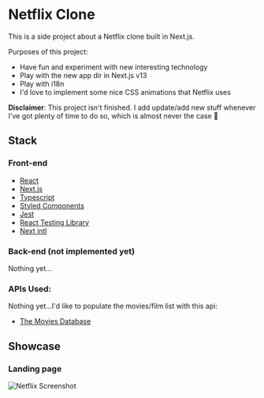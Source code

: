 # Netflix Clone

This is a side project about a Netflix clone built in Next.js.

Purposes of this project:

- Have fun and experiment with new interesting technology
- Play with the new app dir in Next.js v13
- Play with i18n
- I'd love to implement some nice CSS animations that Netflix uses

**Disclaimer**: This project isn't finished. I add update/add new stuff whenever
I've got plenty of time to do so, which is almost never the case 🤣

## Stack

### Front-end

- [React](https://reactjs.org/)
- [Next.js](nextjs.org/)
- [Typescript](typescriptlang.org/)
- [Styled Components](styled-components.com/)
- [Jest](https://jestjs.io/)
- [React Testing Library](https://testing-library.com/docs/react-testing-library/intro/)
- [Next intl](https://next-intl-docs.vercel.app/)

### Back-end (not implemented yet)

Nothing yet...

### APIs Used:

Nothing yet...I'd like to populate the movies/film list with this api:

- [The Movies Database](https://www.themoviedb.org/documentation/api)

## Showcase

### Landing page

![Netflix Screenshot](/public/images/showcase.gif)
